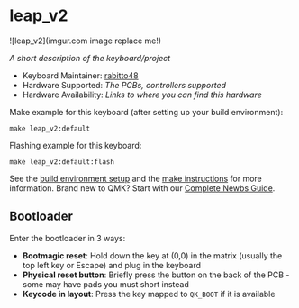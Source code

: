 # leap_v2

![leap_v2](imgur.com image replace me!)

*A short description of the keyboard/project*

* Keyboard Maintainer: [rabitto48](https://github.com/rabitto48)
* Hardware Supported: *The PCBs, controllers supported*
* Hardware Availability: *Links to where you can find this hardware*

Make example for this keyboard (after setting up your build environment):

    make leap_v2:default

Flashing example for this keyboard:

    make leap_v2:default:flash

See the [build environment setup](https://docs.qmk.fm/#/getting_started_build_tools) and the [make instructions](https://docs.qmk.fm/#/getting_started_make_guide) for more information. Brand new to QMK? Start with our [Complete Newbs Guide](https://docs.qmk.fm/#/newbs).

## Bootloader

Enter the bootloader in 3 ways:

* **Bootmagic reset**: Hold down the key at (0,0) in the matrix (usually the top left key or Escape) and plug in the keyboard
* **Physical reset button**: Briefly press the button on the back of the PCB - some may have pads you must short instead
* **Keycode in layout**: Press the key mapped to `QK_BOOT` if it is available
